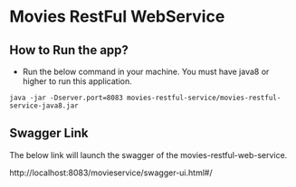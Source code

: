 # Movies RestFul WebService

## How to Run the app?

- Run the below command in your machine. You must have java8 or higher to run this application.

```
java -jar -Dserver.port=8083 movies-restful-service/movies-restful-service-java8.jar
```

## Swagger Link

The below link will launch the swagger of the movies-restful-web-service.

http://localhost:8083/movieservice/swagger-ui.html#/
